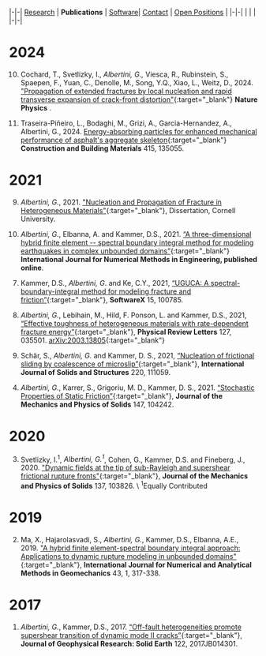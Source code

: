|-|-|
[Research](research.md) | **Publications** | [Software](software.md)| [Contact](contact.md) | [Open Positions](open_positions.md) |
|-|-|
| | |
|-|-|

# 2024

10. Cochard, T., Svetlizky, I., *Albertini, G.,* Viesca, R., Rubinstein, S.,  Spaepen, F., Yuan, C., Denolle, M.,  Song, Y.Q., Xiao, L., Weitz, D., 2024. ["Propagation of extended fractures by local nucleation and rapid transverse expansion of crack-front distortion"](https://www.nature.com/articles/s41567-023-02365-0){:target="_blank"}
**Nature Physics** .

<!--["Unexpected Dynamics in the Propagation of Fracture Fronts"](https://assets.researchsquare.com/files/rs-2635293/v1/3bb5dfee-b573-4bbc-bccb-9f301487a715.pdf?c=1682634833){:target="_blank"}, under review.-->

11.  Traseira-Piñeiro, L., Bodaghi, M., Grizi, A., Garcia-Hernandez, A.,  Albertini, G., 2024. [Energy-absorbing particles for enhanced mechanical performance of asphalt's aggregate skeleton](https://doi.org/10.1016/j.conbuildmat.2024.135055){:target="_blank"}
**Construction and Building Materials** 415, 135055. 

# 2021

9. *Albertini, G.*, 2021. ["Nucleation and Propagation of Fracture in Heterogeneous Materials"](https://www-proquest-com.proxy.library.cornell.edu/dissertations-theses/nucleation-propagation-fracture-heterogeneous/docview/2550608833/se-2?accountid=10267){:target="_blank"}, Dissertation, Cornell University.

8. *Albertini, G.*, Elbanna, A. and Kammer, D.S., 2021. [“A three-dimensional hybrid finite element --
spectral boundary integral method for modeling earthquakes in complex unbounded domains”](https://doi.org/10.1002/nme.6816){:target="_blank"}
**International Journal for Numerical Methods in Engineering, published online**.
<!--[arXiv:2102.08756](http://arxiv.org/abs/2102.08756){:target="_blank"}-->

7. Kammer, D.S., *Albertini, G*. and Ke, C.Y., 2021, [“UGUCA: A spectral-boundary-integral method for modeling fracture and friction”](https://doi.org/10.1016/j.softx.2021.100785){:target="_blank"}, **SoftwareX** 15, 100785.

6. *Albertini, G.*, Lebihain, M., Hild, F. Ponson, L. and Kammer, D.S., 2021,
[“Effective toughness of  heterogeneous materials with rate-dependent fracture energy”](https://doi.org/10.1103/PhysRevLett.127.035501){:target="_blank"}, 
**Physical Review Letters** 127, 035501. 
[arXiv:2003.13805](https://arxiv.org/abs/2003.13805){:target="_blank"}

5. Schär, S., *Albertini, G.* and Kammer, D. S., 2021, [“Nucleation of frictional sliding by coalescence of microslip”](https://doi.org/10.1016/j.ijsolstr.2021.111059){:target="_blank"}, **International Journal of Solids and Structures** 220, 111059. 
<!--[arXiv:2010.0434](https://arxiv.org/abs/2010.04343){:target="_blank"}-->

4. *Albertini, G.*, Karrer, S., Grigoriu, M. D., Kammer, D. S., 2021. [“Stochastic Properties of Static Friction”](https://doi.org/10.1016/j.jmps.2020.104242){:target="_blank"}, **Journal of the Mechanics and Physics of Solids** 147, 104242. 
<!--[arXiv:2005.06113](http://arxiv.org/abs/2005.06113){:target="_blank"}-->

# 2020


3. Svetlizky, I.<sup>1</sup>, *Albertini, G.<sup>1</sup>*, Cohen, G., Kammer, D.S. and Fineberg, J., 2020. 
["Dynamic fields at the tip of sub-Rayleigh and supershear frictional rupture fronts"](https://doi.org/10.1016/j.jmps.2019.103826){:target="_blank"}, 
**Journal of the Mechanics and Physics of Solids** 137, 103826. \\
<sup>1</sup>Equally Contributed
<!--[arXiv:1908.10412](http://arxiv.org/abs/1908.10412){:target="_blank"}-->

# 2019

2. Ma, X., Hajarolasvadi, S., *Albertini, G.*, Kammer, D.S., Elbanna, A.E., 2019. 
["A hybrid finite element-spectral boundary integral approach: Applications to dynamic rupture modeling in unbounded domains"](https://doi.org/10.1002/nag.2865){:target="_blank"},
**International Journal for Numerical and Analytical Methods in Geomechanics** 43, 1, 317-338. 

# 2017

1. *Albertini, G.*, Kammer, D.S., 2017. 
[“Off-fault heterogeneities promote supershear transition of dynamic mode II cracks”](https://doi.org/10.1002/2017JB014301){:target="_blank"},
**Journal of Geophysical Research: Solid Earth** 122, 2017JB014301.
